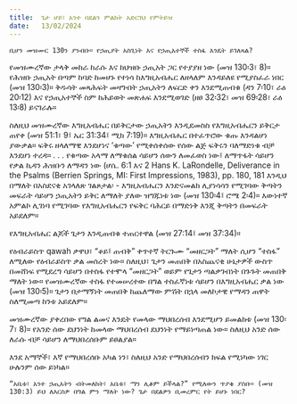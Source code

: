 ```yaml
---
title:  ጌታ ሆይ፣ አንተ በደልን ምልክት አድርገህ የምትይዝ
date:   13/02/2024
---
```


`ቢሆን መዝሙር 130ን ያንብቡ። የኃጢያት አስጊነት እና የኃጢአተኞች ተስፋ እንዴት ይገለጻል?`

የመዝሙረኛው ታላቅ መከራ ከራሱ እና ከህዝቡ ኃጢአት ጋር የተያያዘ ነው (መዝ 130፡3፣ 8)። የሕዝቡ ኃጢአት በጣም ከባድ ከመሆኑ የተነሳ ከእግዚአብሔር ለዘላለም እንዳይለዩ የሚያስፈራ ነበር (መዝ 130፡3)። ቅዱሳት መጻሕፍት መዛግብት ኃጢአትን ለፍርድ ቀን እንደሚጠብቁ (ዳን 7፡10፣ ራዕ 20፡12) እና የኃጢአተኞች ስም ከሕይወት መጽሐፍ እንደሚወገድ (ዘፀ 32፡32፣ መዝ 69፡28፣ ራዕ 13፡8) ይናገራሉ።

ስለዚህ መዝሙረኛው እግዚአብሔር በይቅርታው ኃጢአትን እንዲደመስስ የእግዚአብሔርን ይቅርታ ጠየቀ (መዝ 51:1፣ 9፤ ኤር 31:34፤ ሚክ 7:19)። እግዚአብሔር በተፈጥሮው ቁጡ እንዳልሆነ ያውቃል። ፍቅሩ ዘላለማዊ እንደሆነና ‘ቁጣው’ የሚቀሰቀሰው የሰው ልጅ ፍቅሩን ባለማድነቁ ብቻ እንደሆነ ተረዳ። . . . የቁጣው አላማ ለማቁሰል ሳይሆን ሰውን ለመፈወስ ነው፤ ለማጥፋት ሳይሆን የቃል ኪዳን ሕዝቡን ለማዳን ነው (ሆሴ. 6:1 እና 2 Hans K. LaRondelle, Deliverance in the Psalms (Berrien Springs, MI: First Impressions, 1983), pp. 180, 181 እንዲህ በማለት በአስደናቂ አገላለጽ ገልጾታል፡ - እግዚአብሔርን እንድናመልክ ሊያነሳሳን የሚገባው ቅጣትን መፍራት ሳይሆን ኃጢአትን ይቅር ለማለት ያለው ዝግጁነቱ ነው (መዝ 130፡4፤ ሮሜ 2፡4)። እውነተኛ አምልኮ ሊገነባ የሚገባው የእግዚአብሔርን የፍቅር ባሕርይ በማድነቅ እንጂ ቅጣትን በመፍራት አይደለም።

የእግዚአብሔር ልጆች ጌታን እንዲጠብቁ ተጠርተዋል (መዝ 27:14፤ መዝ 37:34)።

የዕብራይስጥ qawah ቃዋህ፣ “ቆይ፤ ጠብቅ” ቀጥተኛ ትርጉሙ “መዘርጋት” ማለት ሲሆን “ተስፋ” ለሚለው የዕብራይስጥ ቃል መሰረት ነው። ስለዚህ፣ ጌታን መጠበቅ በአስጨናቂ ሁኔታዎች ውስጥ በመሸነፍ የሚደረግ ሳይሆን በተስፋ የተሞላ “መዘርጋት” ወይም የጌታን ጣልቃገብነት በጉጉት መጠበቅ ማለት ነው። የመዝሙረኛው ተስፋ የተመሠረተው በግል ተስፈኛነቱ ሳይሆን በእግዚአብሔር ቃል ነው (መዝ 130፡5)። ጌታን በታማኝነት መጠበቅ ከጨለማው ምሽት በኋላ መለኮታዊ የማዳን ጠዋት ስለሚመጣ ከንቱ አይደለም።

መዝሙረኛው ያቀረበው የግል ልመና እንዴት የመላው ማህበረሰብ እንደሚሆን ይመልከቱ (መዝ 130፡7፣ 8)። የአንድ ሰው ደህንነት ከመላው ማህበረሰብ ደህንነት የማይነጣጠል ነው። ስለዚህ አንድ ሰው ለራሱ ብቻ ሳይሆን ለማህበረሰቡም ይፀልያል።

እንደ አማኞች፣ እኛ የማህበረሰቡ አካል ነን፣ ስለዚህ አንድ የማህበረሰብን ክፍል የሚነካው ነገር ሁሉንም ሰው ይነካል።

`“አቤቱ፣ አንተ ኃጢአትን ብትመለከት፣ አቤቱ፣ ማን ሊቆም ይችላል?” የሚለውን ጥያቄ ያስቡ። (መዝ 130:3) ይህ ለእርስዎ በግል ምን ማለት ነው? ጌታ በደልዎን ቢመረምር የት ይሆኑ ነበር?`